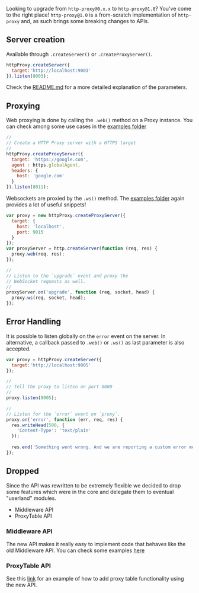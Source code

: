Looking to upgrade from `http-proxy@0.x.x` to `http-proxy@1.0`? You've come to the right place!
`http-proxy@1.0` is a from-scratch implementation of `http-proxy` and, as such
brings some breaking changes to APIs.

## Server creation

Available through `.createServer()` or `.createProxyServer()`.

```javascript
httpProxy.createServer({
  target:'http://localhost:9003'
}).listen(8003);
```

Check the [README.md](https://github.com/nodejitsu/node-http-proxy/blob/caronte/README.md) for a more detailed explanation of the parameters.

## Proxying

Web proxying is done by calling the `.web()` method on a Proxy instance. You can check among some use cases in the [examples folder](https://github.com/nodejitsu/node-http-proxy/tree/caronte/examples/http)

```javascript
//
// Create a HTTP Proxy server with a HTTPS target
//
httpProxy.createProxyServer({
  target: 'https://google.com',
  agent : https.globalAgent,
  headers: {
    host: 'google.com'
  }
}).listen(8011);

```

Websockets are proxied by the `.ws()` method. The [examples folder](https://github.com/nodejitsu/node-http-proxy/tree/caronte/examples/websocket) again provides a lot of useful snippets!

```javascript
var proxy = new httpProxy.createProxyServer({
  target: {
    host: 'localhost',
    port: 9015
  }
});
var proxyServer = http.createServer(function (req, res) {
  proxy.web(req, res);
});

//
// Listen to the `upgrade` event and proxy the
// WebSocket requests as well.
//
proxyServer.on('upgrade', function (req, socket, head) {
  proxy.ws(req, socket, head);
});
```

## Error Handling

It is possible to listen globally on the `error` event on the server. In alternative, a 
callback passed to `.web()` or `.ws()` as last parameter is also accepted.

```javascript
var proxy = httpProxy.createServer({
  target:'http://localhost:9005'
});

//
// Tell the proxy to listen on port 8000
//
proxy.listen(8005);

//
// Listen for the `error` event on `proxy`.
proxy.on('error', function (err, req, res) {
  res.writeHead(500, {
    'Content-Type': 'text/plain'
  });
  
  res.end('Something went wrong. And we are reporting a custom error message.');
});
```

## Dropped

Since the API was rewritten to be extremely flexible we decided to drop some features 
which were in the core and delegate them to eventual "userland" modules.

- Middleware API
- ProxyTable API

### Middleware API

The new API makes it really easy to implement code that behaves like the old Middleware API. You can check some examples [here](https://github.com/nodejitsu/node-http-proxy/tree/caronte/examples/middleware)

### ProxyTable API

See this [link](http://blog.nodejitsu.com/node-http-proxy-1dot0/) for an example of how to add proxy table functionality using the new API.
